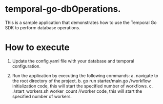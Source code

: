 # temporal-go-dbOperations.

This is a sample application that demonstrates how to use the Temporal Go SDK to perform database operations.

# How to execute

1. Update the config.yaml file with your database and temporal configuration.

2. Run the application by executing the following commands:
    a. navigate to the root directory of the project.
    b. go run starter/main.go //workflow initialization code, this will start the specified number of workflows.
    c. ./start_workers.sh worker_count //worker code, this will start the specified number of workers.

    
